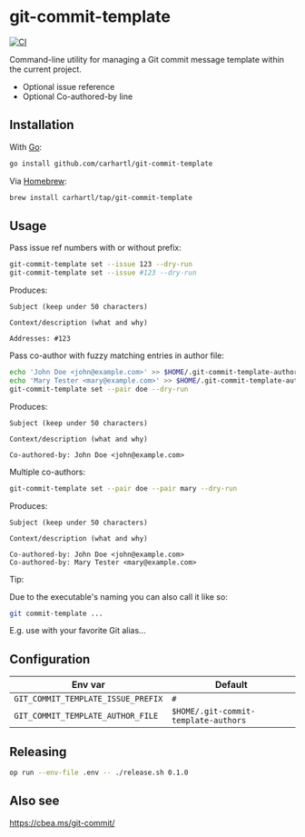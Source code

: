 # git-commit-template

[![CI](https://github.com/carhartl/git-commit-template/actions/workflows/ci.yml/badge.svg)](https://github.com/carhartl/git-commit-template/actions/workflows/ci.yml)

Command-line utility for managing a Git commit message template within the current project.

- Optional issue reference
- Optional Co-authored-by line

## Installation

With [Go](https://golang.org/):

```bash
go install github.com/carhartl/git-commit-template
```

Via [Homebrew](https://brew.sh/):

```bash
brew install carhartl/tap/git-commit-template
```

## Usage

Pass issue ref numbers with or without prefix:

```bash
git-commit-template set --issue 123 --dry-run
git-commit-template set --issue #123 --dry-run
```

Produces:

```
Subject (keep under 50 characters)

Context/description (what and why)

Addresses: #123
```

Pass co-author with fuzzy matching entries in author file:

```bash
echo 'John Doe <john@example.com>' >> $HOME/.git-commit-template-authors
echo 'Mary Tester <mary@example.com>' >> $HOME/.git-commit-template-authors
git-commit-template set --pair doe --dry-run
```

Produces:

```
Subject (keep under 50 characters)

Context/description (what and why)

Co-authored-by: John Doe <john@example.com>
```

Multiple co-authors:

```bash
git-commit-template set --pair doe --pair mary --dry-run
```

Produces:

```
Subject (keep under 50 characters)

Context/description (what and why)

Co-authored-by: John Doe <john@example.com>
Co-authored-by: Mary Tester <mary@example.com>
```

Tip:

Due to the executable's naming you can also call it like so:

```bash
git commit-template ...
```

E.g. use with your favorite Git alias...

## Configuration

| Env var                            | Default                              |
| ---------------------------------- | ------------------------------------ |
| `GIT_COMMIT_TEMPLATE_ISSUE_PREFIX` | `#`                                  |
| `GIT_COMMIT_TEMPLATE_AUTHOR_FILE`  | `$HOME/.git-commit-template-authors` |

## Releasing

```bash
op run --env-file .env -- ./release.sh 0.1.0
```

## Also see

https://cbea.ms/git-commit/
